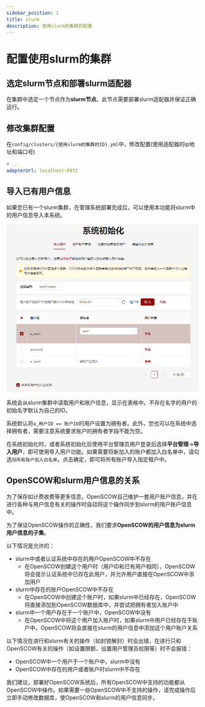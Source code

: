 ```yaml
---
sidebar_position: 1
title: slurm
description: 使用slurm的集群的配置
---
```


# 配置使用slurm的集群

## 选定slurm节点和部署slurm适配器

在集群中选定一个节点作为**slurm节点**。此节点需要部署slurm适配器并保证正确运行。

## 修改集群配置

在`config/clusters/{使用slurm的集群的ID}.yml`中，修改配置(使用适配器的ip地址和端口号)

```yaml title="config/clusters/{使用slurm的集群的集群ID}.yml"
# ...
adapterUrl: localhost:8972
```

## 导入已有用户信息

如果您已有一个slurm集群，在管理系统部署完成后，可以使用本功能将slurm中的用户信息导入本系统。

![导入已有用户信息](../init/import-users.png)

系统会从slurm集群中读取用户和账户信息，显示在表格中。不存在名字的用户的初始名字默认为自己的ID。

系统默认将`a_用户ID == 账户ID`的用户设置为拥有者。此外，您也可以在系统中选择拥有者，需要注意系统要求账户的拥有者字段不能为空。

在系统初始化时，或者系统初始化后使用平台管理员用户登录后选择**平台管理**->**导入用户**，即可使用导入用户功能。如果需要将新加入的账户都加入白名单中，请勾选`将所有账户加入白名单`。点击确定，即可将所有账户导入指定租户中。

## OpenSCOW和slurm用户信息的关系

为了保存如计费收费等更多信息，OpenSCOW自己维护一套用户账户信息，并在进行各种与用户信息有关的操作时自动将这个操作同步到slurm的用户账户信息中。

为了保证OpenSCOW操作的正确性，我们要求**OpenSCOW的用户信息为slurm用户信息的子集**。

以下情况是允许的：

- slurm中或者认证系统中存在的用户OpenSCOW中不存在
    - 在OpenSCOW创建这个用户时（用户ID和已有用户相同），OpenSCOW将会提示认证系统中已存在此用户，并允许用户直接在OpenSCOW中添加用户
- slurm中存在的账户OpenSCOW中不存在
    - 在OpenSCOW中创建这个账户时，如果slurm中已经存在，OpenSCOW将直接添加到OpenSCOW数据库中，并尝试把拥有者加入账户中
- slurm中一个用户存在于一个账户中，OpenSCOW中没有
    - 在OpenSCOW中将这个用户加入账户时，如果slurm中用户已经存在于账户中，OpenSCOW将会直接在slurm的用户信息中添加这个用户账户关系

以下情况在进行和slurm有关的操作（如封锁解封）时会出错，在进行只和OpenSCOW有关的操作（如设置限额、设置用户管理员权限等）时不会报错：

- OpenSCOW中一个用户于一个账户中，slurm中没有
- OpenSCOW中存在的用户或者账户时slurm中不存在

我们建议，部署好OpenSCOW系统后，所有OpenSCOW中支持的功能都从OpenSCOW中操作。如果需要一些OpenSCOW中不支持的操作，请完成操作后立即手动修改数据库，使OpenSCOW和slurm的用户信息同步。
